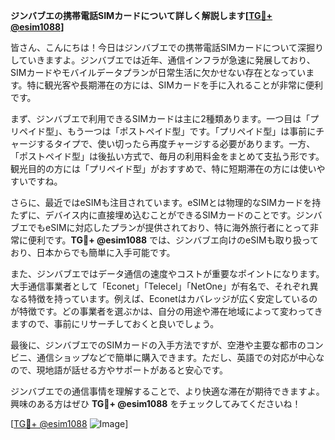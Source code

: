 **ジンバブエの携帯電話SIMカードについて詳しく解説します[[TG💪+ @esim1088](https://t.me/s/esim1088)]**

皆さん、こんにちは！今日はジンバブエでの携帯電話SIMカードについて深掘りしていきますよ。ジンバブエでは近年、通信インフラが急速に発展しており、SIMカードやモバイルデータプランが日常生活に欠かせない存在となっています。特に観光客や長期滞在の方には、SIMカードを手に入れることが非常に便利です。

まず、ジンバブエで利用できるSIMカードは主に2種類あります。一つ目は「プリペイド型」、もう一つは「ポストペイド型」です。「プリペイド型」は事前にチャージするタイプで、使い切ったら再度チャージする必要があります。一方、「ポストペイド型」は後払い方式で、毎月の利用料金をまとめて支払う形です。観光目的の方には「プリペイド型」がおすすめで、特に短期滞在の方には使いやすいですね。

さらに、最近ではeSIMも注目されています。eSIMとは物理的なSIMカードを持たずに、デバイス内に直接埋め込むことができるSIMカードのことです。ジンバブエでもeSIMに対応したプランが提供されており、特に海外旅行者にとって非常に便利です。**TG💪+ @esim1088** では、ジンバブエ向けのeSIMも取り扱っており、日本からでも簡単に入手可能です。

また、ジンバブエではデータ通信の速度やコストが重要なポイントになります。大手通信事業者として「Econet」「Telecel」「NetOne」が有名で、それぞれ異なる特徴を持っています。例えば、Econetはカバレッジが広く安定しているのが特徴です。どの事業者を選ぶかは、自分の用途や滞在地域によって変わってきますので、事前にリサーチしておくと良いでしょう。

最後に、ジンバブエでのSIMカードの入手方法ですが、空港や主要な都市のコンビニ、通信ショップなどで簡単に購入できます。ただし、英語での対応が中心なので、現地語が話せる方やサポートがあると安心です。

ジンバブエでの通信事情を理解することで、より快適な滞在が期待できますよ。興味のある方はぜひ **TG💪+ @esim1088** をチェックしてみてくださいね！

[[TG💪+ @esim1088](https://t.me/s/esim1088) ![Image](https://i.postimg.cc/Y0z9fWf4/image.png)]